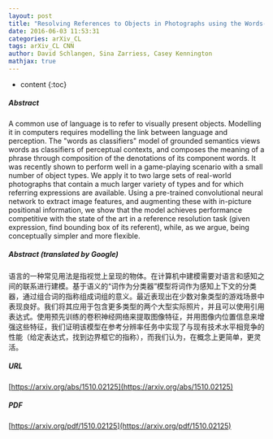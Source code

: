 ```yaml
---
layout: post
title: "Resolving References to Objects in Photographs using the Words-As-Classifiers Model"
date: 2016-06-03 11:53:31
categories: arXiv_CL
tags: arXiv_CL CNN
author: David Schlangen, Sina Zarriess, Casey Kennington
mathjax: true
---
```


* content
{:toc}

##### Abstract
A common use of language is to refer to visually present objects. Modelling it in computers requires modelling the link between language and perception. The "words as classifiers" model of grounded semantics views words as classifiers of perceptual contexts, and composes the meaning of a phrase through composition of the denotations of its component words. It was recently shown to perform well in a game-playing scenario with a small number of object types. We apply it to two large sets of real-world photographs that contain a much larger variety of types and for which referring expressions are available. Using a pre-trained convolutional neural network to extract image features, and augmenting these with in-picture positional information, we show that the model achieves performance competitive with the state of the art in a reference resolution task (given expression, find bounding box of its referent), while, as we argue, being conceptually simpler and more flexible.

##### Abstract (translated by Google)
语言的一种常见用法是指视觉上呈现的物体。在计算机中建模需要对语言和感知之间的联系进行建模。基于语义的“词作为分类器”模型将词作为感知上下文的分类器，通过组合词的指称组成词组的意义。最近表现出在少数对象类型的游戏场景中表现良好。我们将其应用于包含更多类型的两个大型实际照片，并且可以使用引用表达式。使用预先训练的卷积神经网络来提取图像特征，并用图像内位置信息来增强这些特征，我们证明该模型在参考分辨率任务中实现了与现有技术水平相竞争的性能（给定表达式，找到边界框它的指称），而我们认为，在概念上更简单，更灵活。

##### URL
[https://arxiv.org/abs/1510.02125](https://arxiv.org/abs/1510.02125)

##### PDF
[https://arxiv.org/pdf/1510.02125](https://arxiv.org/pdf/1510.02125)

